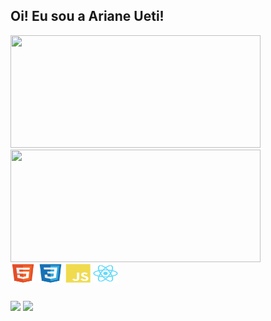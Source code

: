 ## Oi! Eu sou a Ariane Ueti!
 <div>
  <a href="https://github.com/juujb">
   <img width="400px" height="180em" src="https://github-readme-stats.vercel.app/api?username=uetiari&show_icons=true&theme=monokai&include_all_commits=true&count_private=true"/>
   <img width="400px" height="180em" src="https://github-readme-stats.vercel.app/api/top-langs/?username=uetiari&layout=compact&langs_count=16&theme=monokai"/>
  </a>
</div>
<div>
  <img align="center" alt="HTML" height="30" width="40" src="https://raw.githubusercontent.com/devicons/devicon/master/icons/html5/html5-original.svg">
  <img align="center" alt="CSS" height="30" width="40" src="https://raw.githubusercontent.com/devicons/devicon/master/icons/css3/css3-original.svg">
  <img align="center" alt="Js" height="30" width="40" src="https://raw.githubusercontent.com/devicons/devicon/master/icons/javascript/javascript-plain.svg">
  <img align="center" alt="React" height="30" width="40" src="https://raw.githubusercontent.com/devicons/devicon/master/icons/react/react-original.svg">
</div>
  
  ##
 
<div> 
  <a href = "mailto: arianeueti@gmail.com"><img src="https://img.shields.io/badge/-Gmail-%23333?style=for-the-badge&logo=gmail&logoColor=white" target="_blank"></a>
  <a href="https://www.linkedin.com/in/uetiari" target="_blank"><img src="https://img.shields.io/badge/-LinkedIn-%230077B5?style=for-the-badge&logo=linkedin&logoColor=white" target="_blank"></a> 
 
 
</div>
